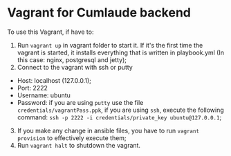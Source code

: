 # Vagrant for Cumlaude backend
To use this Vagrant, if have to:

1. Run `vagrant up` in vagrant folder to start it. If it's the first time the vagrant is started, it installs everything that is written in playbook.yml (In this case: nginx, postgresql and jetty);
2. Connect to the vagrant with ssh or putty
  - Host: localhost (127.0.0.1);
  - Port: 2222
  - Username: ubuntu
  - Password: if you are using `putty` use the file `credentials/vagrantPass.ppk`, if you are using `ssh`, execute the following command:
    `ssh -p 2222 -i credentials/private_key ubuntu@127.0.0.1`;
3. If you make any change in ansible files, you have to run `vagrant provision` to effectively execute them;
4. Run `vagrant halt` to shutdown the vagrant.
